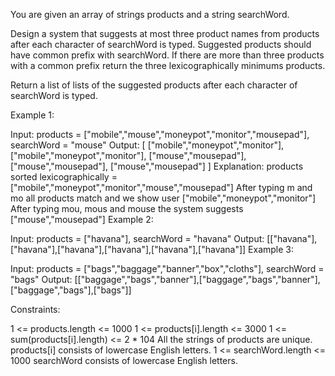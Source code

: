 You are given an array of strings products and a string searchWord.

Design a system that suggests at most three product names from products after each character of searchWord is typed. Suggested products should have common prefix with searchWord. If there are more than three products with a common prefix return the three lexicographically minimums products.

Return a list of lists of the suggested products after each character of searchWord is typed.

 

Example 1:

  Input: products = ["mobile","mouse","moneypot","monitor","mousepad"], searchWord = "mouse"
  Output: [
  ["mobile","moneypot","monitor"],
  ["mobile","moneypot","monitor"],
  ["mouse","mousepad"],
  ["mouse","mousepad"],
  ["mouse","mousepad"]
  ]
  Explanation: products sorted lexicographically = ["mobile","moneypot","monitor","mouse","mousepad"]
  After typing m and mo all products match and we show user ["mobile","moneypot","monitor"]
  After typing mou, mous and mouse the system suggests ["mouse","mousepad"]
Example 2:

  Input: products = ["havana"], searchWord = "havana"
  Output: [["havana"],["havana"],["havana"],["havana"],["havana"],["havana"]]
Example 3:

  Input: products = ["bags","baggage","banner","box","cloths"], searchWord = "bags"
  Output: [["baggage","bags","banner"],["baggage","bags","banner"],["baggage","bags"],["bags"]]
    

Constraints:

  1 <= products.length <= 1000
  1 <= products[i].length <= 3000
  1 <= sum(products[i].length) <= 2 * 104
  All the strings of products are unique.
  products[i] consists of lowercase English letters.
  1 <= searchWord.length <= 1000
  searchWord consists of lowercase English letters.